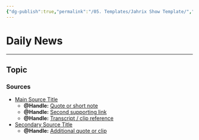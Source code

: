 ```yaml
---
{"dg-publish":true,"permalink":"/05. Templates/Jahrix Show Template/","tags":["jahrixshow","politics","dailynews","trump2025"],"created":"2025-09-02T22:28:02.209-04:00","updated":"2025-10-09T17:28:25.458-04:00"}
---
```


# Daily News
---
## Topic
### Sources
- [Main Source Title](url)  
  - **@Handle:** [Quote or short note](url)  
  - **@Handle:** [Second supporting link](url)  
  - **@Handle:** [Transcript / clip reference](url)  
- [Secondary Source Title](url)  
  - **@Handle:** [Additional quote or clip](url)  
